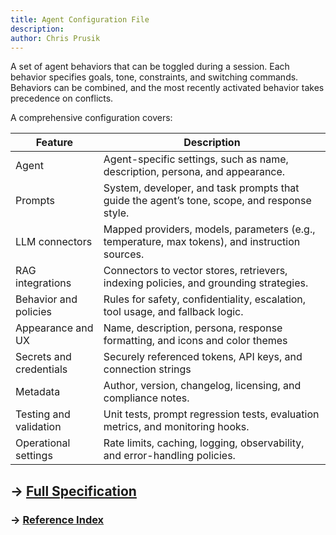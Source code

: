```yaml
---
title: Agent Configuration File
description:
author: Chris Prusik
---
```


A set of agent behaviors that can be toggled during a session. Each behavior specifies goals, tone, constraints, and switching commands. Behaviors can be combined, and the most recently activated behavior takes precedence on conflicts.

A comprehensive configuration covers:

| Feature                                                                               | Description                                                                                    |
|---------------------------------------------------------------------------------------|------------------------------------------------------------------------------------------------|
| Agent                                                                                 | Agent-specific settings, such as name, description, persona, and appearance.                   |
| Prompts                                                                               | System, developer, and task prompts that guide the agent’s tone, scope, and response style.    |
| LLM connectors                                                                        | Mapped providers, models, parameters (e.g., temperature, max tokens), and instruction sources. |
| RAG integrations                                                                      | Connectors to vector stores, retrievers, indexing policies, and grounding strategies.          |
| Behavior and policies                                                                 | Rules for safety, confidentiality, escalation, tool usage, and fallback logic.                 |
| Appearance and UX                                                                     | Name, description, persona, response formatting, and icons and color themes                    |
| Secrets and credentials |  Securely referenced tokens, API keys, and connection strings                                  |
| Metadata | Author, version, changelog, licensing, and compliance notes. |
| Testing and validation | Unit tests, prompt regression tests, evaluation metrics, and monitoring hooks. |
| Operational settings | Rate limits, caching, logging, observability, and error-handling policies. |

## → [Full Specification](autogen-root.md)
### → [Reference Index](../yaml-agent/autogen-reference-index.md)
